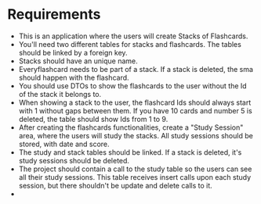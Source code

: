 # Requirements
 - This is an application where the users will create Stacks of Flashcards.
 - You'll need two different tables for stacks and flashcards. The tables should be linked by a foreign key.
 - Stacks should have an unique name.
 - Everyflashcard needs to be part of a stack. If a stack is deleted, the sma should happen with the flashcard.
 - You should use DTOs to show the flashcards to the user without the Id of the stack it belongs to.
 - When showing a stack to the user, the flashcard Ids should always start with 1 without gaps between them. If you have 10 cards and number 5 is deleted, the table should show Ids from 1 to 9.
 - After creating the flashcards functionalities, create a "Study Session" area, where the users will study the stacks. All study sessions should be stored, with date and score.
 - The study and stack tables should be linked. If a stack is deleted, it's study sessions should be deleted.
 - The project should contain a call to the study table so the users can see all their study sessions. This table receives insert calls upon each study session, but there shouldn't be update and delete calls to it.
 - 
